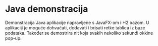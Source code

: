 # Java demonstracija
 Demonstracija Java aplikacije napravljene s JavaFX-om i H2 bazom.
 U aplikaciji je moguće dohvaćati, dodavati i brisati retke tablica iz baze podataka. Također se demostrira nit koja svakih nekoliko sekundi okkine pop-up.

